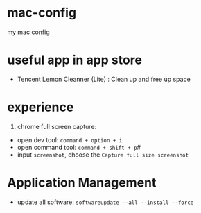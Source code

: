 # mac-config
my mac config

# useful app in app store

- Tencent Lemon Cleanner (Lite) : Clean up and free up space

# experience

1. chrome full screen capture:
- open dev tool: `command + option + i`
- open command tool: `command + shift + p`#
- input `screenshot`, choose the `Capture full size screenshot`

# Application Management

- update all software: `softwareupdate --all --install --force`

